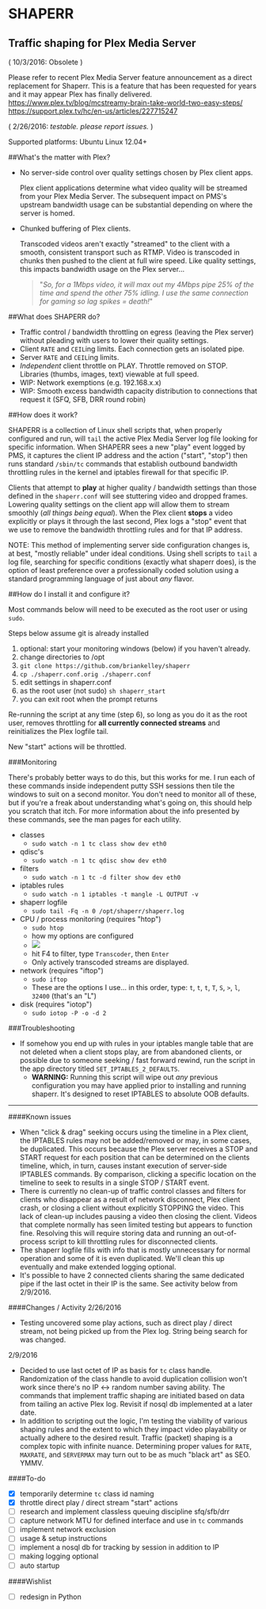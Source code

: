 # SHAPERR


## Traffic shaping for Plex Media Server ##

( 10/3/2016: Obsolete )

Please refer to recent Plex Media Server feature announcement as a direct replacement for Shaperr. This is a feature that has been requested for years and it may appear Plex has finally delivered.
https://www.plex.tv/blog/mcstreamy-brain-take-world-two-easy-steps/
https://support.plex.tv/hc/en-us/articles/227715247

( 2/26/2016: *testable. please report issues.* )

Supported platforms: Ubuntu Linux 12.04+

##What's the matter with Plex?
* No server-side control over quality settings chosen by Plex client apps.

	Plex client applications determine what video quality will be streamed from your Plex Media Server. The subsequent impact on PMS's upstream bandwidth usage can be substantial depending on where the server is homed.

* Chunked buffering of Plex clients.

	Transcoded videos aren't exactly "streamed" to the client with a smooth, consistent transport such as RTMP. Video is transcoded in chunks then pushed to the client at full wire speed. Like quality settings, this impacts bandwidth usage on the Plex server...

	> "*So, for a 1Mbps video, it will max out my 4Mbps pipe 25% of the time and spend the other 75% idling. I use the same connection for gaming so lag spikes = death!*"

##What does SHAPERR do?

* Traffic control / bandwidth throttling on egress (leaving the Plex server) without pleading with users to lower their quality settings.
* Client `RATE` and `CEIL`ing limits. Each connection gets an isolated pipe.
* Server `RATE` and `CEIL`ing limits.
* *Independent* client throttle on PLAY. Throttle removed on STOP. Libraries (thumbs, images, text) viewable at full speed.
* WIP: Network exemptions (e.g. 192.168.x.x)
* WIP: Smooth excess bandwidth capacity distribution to connections that request it (SFQ, SFB, DRR round robin) 

##How does it work?

SHAPERR is a collection of Linux shell scripts that, when properly configured and run, will `tail` the active Plex Media Server log file looking for specific information. When SHAPERR sees a new "play" event logged by PMS, it captures the client IP address and the action ("start", "stop") then runs standard `/sbin/tc` commands that establish outbound bandwidth throttling rules in the kernel and iptables firewall for that specific IP.

Clients that attempt to **play** at higher quality / bandwidth settings than those defined in the  `shaperr.conf` will see stuttering video and dropped frames. Lowering quality settings on the client app will allow them to stream smoothly (*all things being equal*). When the Plex client **stops** a video explicitly or plays it through the last second, Plex logs a "stop" event that we use to remove the bandwidth throttling rules and for that IP address.

NOTE: This method of implementing server side configuration changes is, at best, "mostly reliable" under ideal conditions. Using shell scripts to `tail` a log file, searching for specific conditions (exactly what shaperr does), is the option of least preference over a professionally coded solution using a standard programming language of just about *any* flavor. 

##How do I install it and configure it?

Most commands below will need to be executed as the root user or using `sudo`.

Steps below assume git is already installed
  
1. optional: start your monitoring windows (below) if you haven't already.
2. change directories to /opt
3. `git clone https://github.com/briankelley/shaperr`
4. `cp ./shaperr.conf.orig ./shaperr.conf`
5. edit settings in shaperr.conf
6. as the root user (not sudo) `sh shaperr_start`
7. you can exit root when the prompt returns

Re-running the script at any time (step 6), so long as you do it as the root user, removes throttling for **all currently connected streams** and reinitializes the Plex logfile tail.

New "start" actions will be throttled.


###Monitoring

There's probably better ways to do this, but this works for me. I run each of these commands inside independent putty SSH sessions then tile the windows to suit on a second monitor. You don't need to monitor all of these, but if you're a freak about understanding what's going on, this should help you scratch that itch. For more information about the info presented by these commands, see the man pages for each utility.

- classes
	- `sudo watch -n 1 tc class show dev eth0`
- qdisc's
	- `sudo watch -n 1 tc qdisc show dev eth0`
- filters
	- `sudo watch -n 1 tc -d filter show dev eth0`
- iptables rules
	- `sudo watch -n 1 iptables -t mangle -L OUTPUT -v`
- shaperr logfile
	- `sudo tail -Fq -n 0 /opt/shaperr/shaperr.log`
- CPU / process monitoring (requires "htop")
	- `sudo htop`
	- how my options are configured
	- ![](http://i.imgur.com/fExT80H.png)
	- hit F4 to filter, type `Transcoder`, then `Enter`
	- Only actively transcoded streams are displayed.
- network (requires "iftop")
	- `sudo iftop`
	- These are the options I use... in this order, type: `t`, `t`, `t`, `T`, `S`, `>`, `l`, `32400` (that's an "L")
- disk (requires "iotop")
	- `sudo iotop -P -o -d 2`

###Troubleshooting
- If somehow you end up with rules in your iptables mangle table that are not deleted when a client stops play, are from abandoned clients, or possible due to someone seeking / fast forward rewind, run the script in the app directory titled `SET_IPTABLES_2_DEFAULTS`.
	- **WARNING:** Running this script will wipe out *any* previous configuration you may have applied prior to installing and running shaperr. It's designed to reset IPTABLES to absolute OOB defaults. 

----------
####Known issues

* When "click & drag" seeking occurs using the timeline in a Plex client, the IPTABLES rules may not be added/removed or may, in some cases, be duplicated. This occurs because the Plex server receives a STOP and START request for each position that can be determined on the clients timeline, which, in turn, causes instant execution of server-side IPTABLES commands. By comparison, clicking a specific location on the timeline to seek to results in a single STOP / START event.
* There is currently no clean-up of traffic control classes and filters for clients who disappear as a result of network disconnect, Plex client crash, or closing a client without explicitly STOPPING the video. This lack of clean-up includes pausing a video then closing the client. Videos that complete normally has seen limited testing but appears to function fine. Resolving this will require storing data and running an out-of-process script to kill throttling rules for disconnected clients.
* The shaperr logfile fills with info that is mostly unnecessary for normal operation and some of it is even duplicated. We'll clean this up eventually and make extended logging optional.
* It's possible to have 2 connected clients sharing the same dedicated pipe if the last octet in their IP is the same. See activity below from 2/9/2016.

####Changes / Activity
2/26/2016

* Testing uncovered some play actions, such as direct play / direct stream, not being picked up from the Plex log. String being search for was changed. 

2/9/2016

* Decided to use last octet of IP as basis for `tc` class handle. Randomization of the class handle to avoid duplication collision won't work since there's no IP <-> random number saving ability. The commands that implement traffic shaping are initiated based on data from tailing an active Plex log. Revisit if nosql db implemented at a later date.
* In addition to scripting out the logic, I'm testing the viability of various shaping rules and the extent to which they impact video playability or actually adhere to the desired result. Traffic (packet) shaping is a complex topic with infinite nuance. Determining proper values for `RATE`, `MAXRATE`, and `SERVERMAX` may turn out to be as much "black art" as SEO. YMMV.

####To-do
- [x] temporarily determine `tc` class id naming
- [x] throttle direct play / direct stream "start" actions 
- [ ] research and implement classless queuing discipline sfq/sfb/drr
- [ ] capture network MTU for defined interface and use in `tc` commands
- [ ] implement network exclusion
- [ ] usage & setup instructions
- [ ] implement a nosql db for tracking by session in addition to IP
- [ ] making logging optional
- [ ] auto startup

####Wishlist
- [ ] redesign in Python
